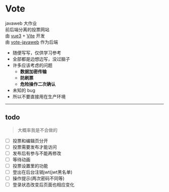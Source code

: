 # Vote
javaweb 大作业  
前后端分离的投票网站  
由 [vue3](https://v3.cn.vuejs.org/) + [Vite](https://vitejs.cn/) 开发  
由 [vote-javaweb](https://github.com/ltxhhz/vote-javaweb) 作为后端

* 随便写写，仅供学习参考
* 全部都是边想边写，没过脑子
* 许多应该考虑的问题
  * **数据加密传输**
  * **防刷票**
  * **危险操作二次确认**
* 未知的 bug
* 所以不要直接用在生产环境

---
## todo

> 大概率我是不会做的

- [ ] 投票和编辑页分开  
- [ ] 投票需要发布才能访问
- [ ] 发布后有参与不能再修改
- [ ] 等待动画
- [ ] 投票设置里的功能
- [ ] 登出在后台注销jwt(jwt黑名单)
- [ ] 操作提示(两次密码不同等)
- [ ] 登录状态改变后页面也相应变化